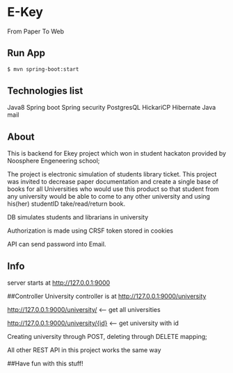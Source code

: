 # E-Key
From Paper To Web

## Run App
```sh
$ mvn spring-boot:start
```
## Technologies list
Java8
Spring boot
Spring security
PostgresQL
HickariCP
Hibernate
Java mail

## About

This is backend for Ekey project which won in student hackaton provided by Noosphere Engeneering school;

The project is electronic simulation of students library ticket. This project was invited to decrease paper documentation and create a single base of books for all Universities who would use this product so that student from any university would be able to come to any other university and using his(her) studentID take/read/return book. 

DB simulates students and librarians in university

Authorization is made using CRSF token stored in cookies

API can send password into Email.

## Info
server starts at http://127.0.0.1:9000

##Controller
University controller is at http://127.0.0.1:9000/university

http://127.0.0.1:9000/university/ <-- get all universities

http://127.0.0.1:9000/university/{id} <-- get university with id

Creating university through POST, deleting through DELETE mapping;

All other REST API in this project works the same way

##Have fun with this stuff!
